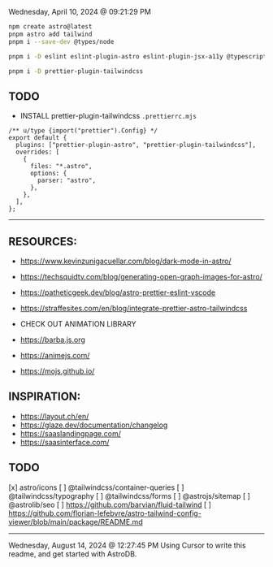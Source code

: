 Wednesday, April 10, 2024 @ 09:21:29 PM

```sh
npm create astro@latest
pnpm astro add tailwind
pnpm i --save-dev @types/node

pnpm i -D eslint eslint-plugin-astro eslint-plugin-jsx-a11y @typescript-eslint/parser prettier prettier-config-standard prettier-plugin-astro

pnpm i -D prettier-plugin-tailwindcss
```

## TODO

- INSTALL prettier-plugin-tailwindcss
  `.prettierrc.mjs`

```
/** u/type {import("prettier").Config} */
export default {
  plugins: ["prettier-plugin-astro", "prettier-plugin-tailwindcss"],
  overrides: [
    {
      files: "*.astro",
      options: {
        parser: "astro",
      },
    },
  ],
};
```

---

## RESOURCES:

- https://www.kevinzunigacuellar.com/blog/dark-mode-in-astro/
- https://techsquidtv.com/blog/generating-open-graph-images-for-astro/
- https://patheticgeek.dev/blog/astro-prettier-eslint-vscode
- https://straffesites.com/en/blog/integrate-prettier-astro-tailwindcss

- CHECK OUT ANIMATION LIBRARY
- https://barba.js.org
- https://animejs.com/
- https://mojs.github.io/

## INSPIRATION:

- https://layout.ch/en/
- https://glaze.dev/documentation/changelog
- https://saaslandingpage.com/
- https://saasinterface.com/

## TODO

[x] astro/icons
[ ] @tailwindcss/container-queries
[ ] @tailwindcss/typography
[ ] @tailwindcss/forms
[ ] @astrojs/sitemap
[ ] @astrolib/seo
[ ] https://github.com/barvian/fluid-tailwind
[ ] https://github.com/florian-lefebvre/astro-tailwind-config-viewer/blob/main/package/README.md

---

Wednesday, August 14, 2024 @ 12:27:45 PM
Using Cursor to write this readme, and get started with AstroDB.

